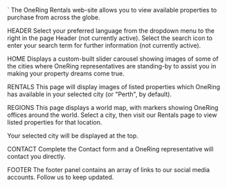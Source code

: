 `
The OneRing Rentals web-site allows you to view available properties to purchase from across the globe.

HEADER
Select your preferred language from the dropdown menu to the right in the page Header (not currently active).
Select the search icon to enter your search term for further information (not currently active).


HOME
Displays a custom-built slider carousel showing images of some of the cities where OneRing representatives are standing-by to assist you in making your property dreams come true.


RENTALS
This page will display images of listed properties which OneRing has available in your selected city (or "Perth", by default).


REGIONS
This page displays a world map, with markers showing OneRing offices around the world. Select a city, then visit our Rentals page to view listed properties for that location.

Your selected city will be displayed at the top.


CONTACT
Complete the Contact form and a OneRing representative will contact you directly.


FOOTER
The footer panel contains an array of links to our social media accounts. Follow us to keep updated.